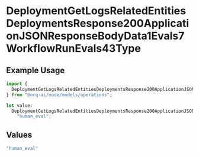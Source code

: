# DeploymentGetLogsRelatedEntitiesDeploymentsResponse200ApplicationJSONResponseBodyData1Evals7WorkflowRunEvals43Type

## Example Usage

```typescript
import {
  DeploymentGetLogsRelatedEntitiesDeploymentsResponse200ApplicationJSONResponseBodyData1Evals7WorkflowRunEvals43Type,
} from "@orq-ai/node/models/operations";

let value:
  DeploymentGetLogsRelatedEntitiesDeploymentsResponse200ApplicationJSONResponseBodyData1Evals7WorkflowRunEvals43Type =
    "human_eval";
```

## Values

```typescript
"human_eval"
```